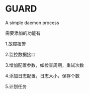 # GUARD
A simple daemon process



需要添加的功能有

1.故障报警



2.监控数据接口



3.增加配置参数，如检查周期，重试次数



4.添加日志配置，日志大小，保存个数





5.计划任务

